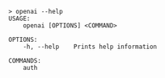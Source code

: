 ﻿```shell
> openai --help
USAGE:
    openai [OPTIONS] <COMMAND>

OPTIONS:
    -h, --help    Prints help information

COMMANDS:
    auth     
```
